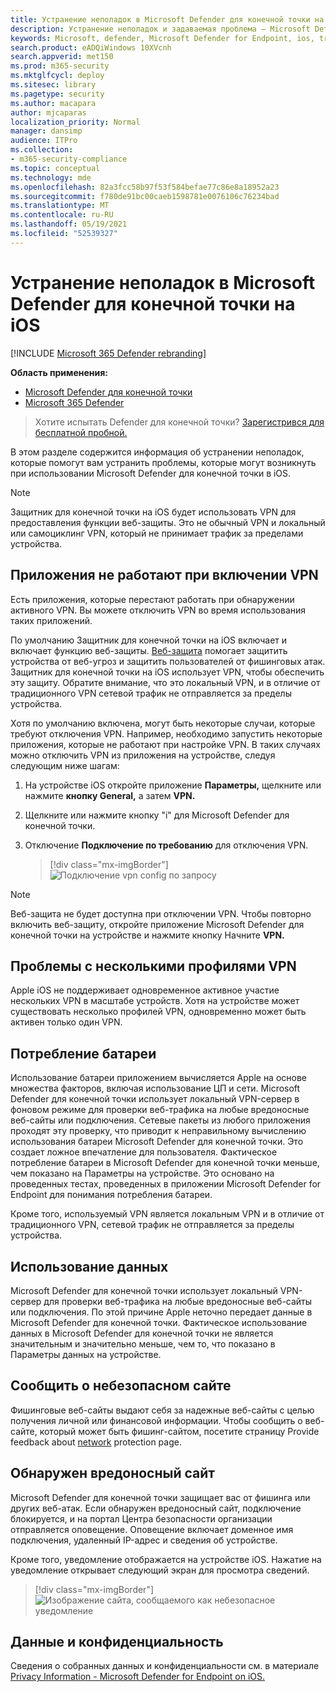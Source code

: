 ```yaml
---
title: Устранение неполадок в Microsoft Defender для конечной точки на iOS
description: Устранение неполадок и задаваемая проблема — Microsoft Defender для конечной точки на iOS
keywords: Microsoft, defender, Microsoft Defender for Endpoint, ios, troubleshoot, faq, how to
search.product: eADQiWindows 10XVcnh
search.appverid: met150
ms.prod: m365-security
ms.mktglfcycl: deploy
ms.sitesec: library
ms.pagetype: security
ms.author: macapara
author: mjcaparas
localization_priority: Normal
manager: dansimp
audience: ITPro
ms.collection:
- m365-security-compliance
ms.topic: conceptual
ms.technology: mde
ms.openlocfilehash: 82a3fcc58b97f53f584befae77c86e8a18952a23
ms.sourcegitcommit: f780de91bc00caeb1598781e0076106c76234bad
ms.translationtype: MT
ms.contentlocale: ru-RU
ms.lasthandoff: 05/19/2021
ms.locfileid: "52539327"
---
```

# <a name="troubleshoot-issues-on-microsoft-defender-for-endpoint-on-ios"></a>Устранение неполадок в Microsoft Defender для конечной точки на iOS

[!INCLUDE [Microsoft 365 Defender rebranding](../../includes/microsoft-defender.md)]

**Область применения:**
- [Microsoft Defender для конечной точки](https://go.microsoft.com/fwlink/p/?linkid=2154037)
- [Microsoft 365 Defender](https://go.microsoft.com/fwlink/?linkid=2118804)

> Хотите испытать Defender для конечной точки? [Зарегистрився для бесплатной пробной.](https://www.microsoft.com/microsoft-365/windows/microsoft-defender-atp?ocid=docs-wdatp-exposedapis-abovefoldlink) 

В этом разделе содержится информация об устранении неполадок, которые помогут вам устранить проблемы, которые могут возникнуть при использовании Microsoft Defender для конечной точки в iOS.



> [!NOTE]
> Защитник для конечной точки на iOS будет использовать VPN для предоставления функции веб-защиты. Это не обычный VPN и локальный или самоциклинг VPN, который не принимает трафик за пределами устройства.

## <a name="apps-dont-work-when-vpn-is-turned-on"></a>Приложения не работают при включении VPN
Есть приложения, которые перестают работать при обнаружении активного VPN. Вы можете отключить VPN во время использования таких приложений. 

По умолчанию Защитник для конечной точки на iOS включает и включает функцию веб-защиты. [Веб-защита](web-protection-overview.md) помогает защитить устройства от веб-угроз и защитить пользователей от фишинговых атак. Защитник для конечной точки на iOS использует VPN, чтобы обеспечить эту защиту. Обратите внимание, что это локальный VPN, и в отличие от традиционного VPN сетевой трафик не отправляется за пределы устройства.

Хотя по умолчанию включена, могут быть некоторые случаи, которые требуют отключения VPN. Например, необходимо запустить некоторые приложения, которые не работают при настройке VPN. В таких случаях можно отключить VPN из приложения на устройстве, следуя следующим ниже шагам:

1. На устройстве iOS откройте приложение **Параметры,** щелкните или нажмите **кнопку General,** а затем **VPN.**
1. Щелкните или нажмите кнопку "i" для Microsoft Defender для конечной точки.
1. Отключение **Подключение по требованию** для отключения VPN.

    > [!div class="mx-imgBorder"]
    > ![Подключение vpn config по запросу](images/ios-vpn-config.png)

> [!NOTE]
> Веб-защита не будет доступна при отключении VPN. Чтобы повторно включить веб-защиту, откройте приложение Microsoft Defender для конечной точки на устройстве и нажмите кнопку Начните **VPN.**

## <a name="issues-with-multiple-vpn-profiles"></a>Проблемы с несколькими профилями VPN

Apple iOS не поддерживает одновременное активное участие нескольких VPN в масштабе устройств. Хотя на устройстве может существовать несколько профилей VPN, одновременно может быть активен только один VPN.


## <a name="battery-consumption"></a>Потребление батареи

Использование батареи приложением вычисляется Apple на основе множества факторов, включая использование ЦП и сети. Microsoft Defender для конечной точки использует локальный VPN-сервер в фоновом режиме для проверки веб-трафика на любые вредоносные веб-сайты или подключения. Сетевые пакеты из любого приложения проходят эту проверку, что приводит к неправильному вычислению использования батареи Microsoft Defender для конечной точки. Это создает ложное впечатление для пользователя. Фактическое потребление батареи в Microsoft Defender для конечной точки меньше, чем показано на Параметры на устройстве. Это основано на проведенных тестах, проведенных в приложении Microsoft Defender for Endpoint для понимания потребления батареи.

Кроме того, используемый VPN является локальным VPN и в отличие от традиционного VPN, сетевой трафик не отправляется за пределы устройства.

## <a name="data-usage"></a>Использование данных

Microsoft Defender для конечной точки использует локальный VPN-сервер для проверки веб-трафика на любые вредоносные веб-сайты или подключения. По этой причине Apple неточно передает данные в Microsoft Defender для конечной точки. Фактическое использование данных в Microsoft Defender для конечной точки не является значительным и значительно меньше, чем то, что показано в Параметры данных на устройстве.

## <a name="report-unsafe-site"></a>Сообщить о небезопасном сайте

Фишинговые веб-сайты выдают себя за надежные веб-сайты с целью получения личной или финансовой информации. Чтобы сообщить о веб-сайте, который может быть фишинг-сайтом, посетите страницу Provide feedback about [network](https://www.microsoft.com/wdsi/filesubmission/exploitguard/networkprotection) protection page.

## <a name="malicious-site-detected"></a>Обнаружен вредоносный сайт

Microsoft Defender для конечной точки защищает вас от фишинга или других веб-атак. Если обнаружен вредоносный сайт, подключение блокируется, и на портал Центра безопасности организации отправляется оповещение. Оповещение включает доменное имя подключения, удаленный IP-адрес и сведения об устройстве.

Кроме того, уведомление отображается на устройстве iOS. Нажатие на уведомление открывает следующий экран для просмотра сведений.

> [!div class="mx-imgBorder"]
> ![Изображение сайта, сообщаемого как небезопасное уведомление](images/ios-phish-alert.png)

## <a name="data-and-privacy"></a>Данные и конфиденциальность

Сведения о собранных данных и конфиденциальности см. в материале [Privacy Information - Microsoft Defender for Endpoint on iOS.](ios-privacy.md)

